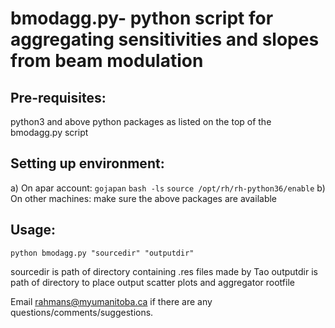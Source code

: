 # bmodagg.py- python script for aggregating sensitivities and slopes from beam modulation



## Pre-requisites:

python3 and above
python packages as listed on the top of the bmodagg.py script

## Setting up environment:
a) On apar account:
              `gojapan`
              `bash -ls`
              `source /opt/rh/rh-python36/enable`
b) On other machines:
              make sure the above packages are available


## Usage:

`python bmodagg.py "sourcedir" "outputdir"`

sourcedir is path of directory containing .res files made by Tao
outputdir is path of directory to place output scatter plots and aggregator rootfile


Email rahmans@myumanitoba.ca if there are any questions/comments/suggestions.
